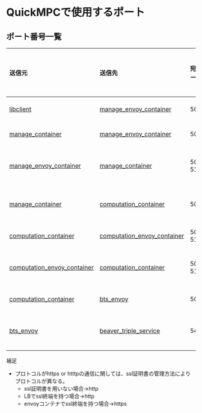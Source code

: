 # QuickMPCで使用するポート

## ポート番号一覧

|  送信元      |  送信先      |  宛先ポート      |  プロトコル      |  プロトコルバージョン  |  備考      |
|  :--------  |  :--------  |  :-----------  |  :------------  |  :---------------  |  :------- |
|  [libclient](https://github.com/acompany-develop/QuickMPC/tree/main/packages/client/libclient-py#readme)  |  [manage_envoy_container](https://github.com/acompany-develop/QuickMPC/blob/main/config/manage_container/manage1/envoy.yaml)   |  50000          |  https or http  |  gRPC              |           |
|  [manage_container](https://github.com/acompany-develop/QuickMPC/tree/main/packages/server/manage_container#readme)     |  [manage_envoy_container](https://github.com/acompany-develop/QuickMPC/blob/main/config/manage_container/manage1/envoy.yaml)   |  50010         |  https or http  |  gRPC              |           |
|  [manage_envoy_container](https://github.com/acompany-develop/QuickMPC/blob/main/config/manage_container/manage1/envoy.yaml)   |  [manage_container](https://github.com/acompany-develop/QuickMPC/tree/main/packages/server/manage_container#readme)     |  50011, 51011  |  http           |  gRPC              |  内部通信  |
|  [manage_container](https://github.com/acompany-develop/QuickMPC/tree/main/packages/server/manage_container#readme)     |  [computation_container](https://github.com/acompany-develop/QuickMPC/tree/main/packages/server/computation_container#readme)    |  50010         |  http           |  gRPC              |  内部通信  |
|  [computation_container](https://github.com/acompany-develop/QuickMPC/tree/main/packages/server/computation_container#readme)    |  [computation_envoy_container](https://github.com/acompany-develop/QuickMPC/blob/main/config/computation_container/compute1/envoy.yaml)   |  50020, 51020  |  https or http  |  gRPC              |           |
|  [computation_envoy_container](https://github.com/acompany-develop/QuickMPC/blob/main/config/computation_container/compute1/envoy.yaml)   |  [computation_container](https://github.com/acompany-develop/QuickMPC/tree/main/packages/server/computation_container#readme)    |  50020, 51020  |  http           |  gRPC              |  内部通信  |
|  [computation_container](https://github.com/acompany-develop/QuickMPC/tree/main/packages/server/computation_container#readme)    |  [bts_envoy](https://github.com/acompany-develop/QuickMPC/blob/main/config/beaver_triple_service/envoy.yaml)  |  50020         |  https or http  |  gRPC              |           |
|  [bts_envoy](https://github.com/acompany-develop/QuickMPC/blob/main/config/beaver_triple_service/envoy.yaml)  |  [beaver_triple_service](https://github.com/acompany-develop/QuickMPC/tree/main/packages/server/beaver_triple_service#readme)        |  54000         |  http           |  gRPC              |  内部通信  |

補足

* プロトコルがhttps or htttpの通信に関しては、ssl証明書の管理方法によりプロトコルが異なる。
    * ssl証明書を用いない場合→http
    * LBでssl終端を持つ場合→http
    * envoyコンテナでssl終端を持つ場合→https
